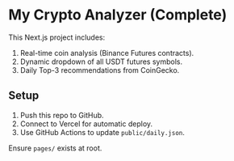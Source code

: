 # My Crypto Analyzer (Complete)

This Next.js project includes:
1. Real-time coin analysis (Binance Futures contracts).
2. Dynamic dropdown of all USDT futures symbols.
3. Daily Top-3 recommendations from CoinGecko.

## Setup
1. Push this repo to GitHub.
2. Connect to Vercel for automatic deploy.
3. Use GitHub Actions to update `public/daily.json`.

Ensure `pages/` exists at root.
